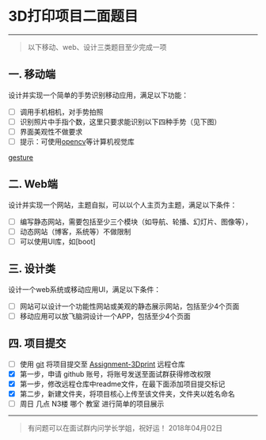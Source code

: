 # 3D打印项目二面题目

------

> 以下移动、web、设计三类题目至少完成一项

## 一. 移动端

设计并实现一个简单的手势识别移动应用，满足以下功能：

- [ ] 调用手机相机，对手势拍照
- [ ] 识别照片中手指个数，这里只要求能识别以下四种手势（见下图）
- [ ] 界面美观性不做要求
- [ ] 提示：可使用[opencv](https://opencv.org/)等计算机视觉库

[gesture](gesture1.png)

## 二. Web端
设计并实现一个网站，主题自拟，可以以个人主页为主题，满足以下条件：

- [ ] 编写静态网站，需要包括至少三个模块（如导航、轮播、幻灯片、图像等），
- [ ] 动态网站（博客，系统等）不做限制
- [ ] 可以使用UI库，如[boot]

## 三. 设计类
设计一个web系统或移动应用UI，满足以下条件：

- [ ] 网站可以设计一个功能性网站或美观的静态展示网站，包括至少4个页面
- [ ] 移动应用可以放飞脑洞设计一个APP，包括至少4个页面

## 四. 项目提交

- [ ] 使用 [git](http://www.bootcss.com/p/git-guide/) 将项目提交至 [Assignment-3Dprint](https://github.com/JemRu/Assignment-3Dprint) 远程仓库
- [x] 第一步，申请 github 账号，将账号发送至面试群获得修改权限
- [x] 第一步，修改远程仓库中readme文件，在最下面添加项目提交标记 
- [x] 第二步，新建文件夹，将项目核心上传至该文件夹，文件夹以姓名命名
- [ ] 周日 几点 N3楼 哪个 教室 进行简单的项目展示

----
> 有问题可以在面试群内问学长学姐，祝好运！
> 2018年04月02日


